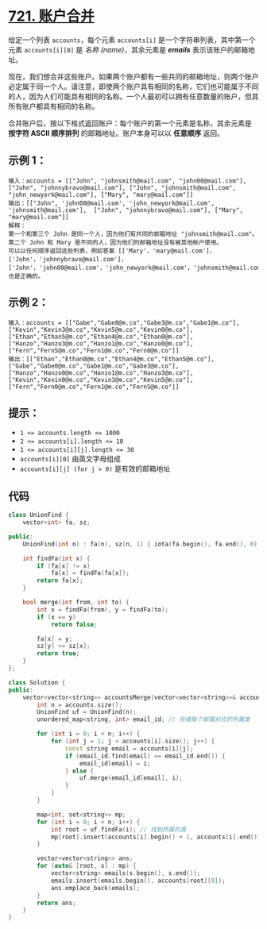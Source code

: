 # [721. 账户合并](https://leetcode.cn/problems/accounts-merge/)

给定一个列表 `accounts`，每个元素 `accounts[i]` 是一个字符串列表，其中第一个元素 `accounts[i][0]` 是 *名称 (name)*，其余元素是 ***emails*** 表示该账户的邮箱地址。

现在，我们想合并这些账户。如果两个账户都有一些共同的邮箱地址，则两个账户必定属于同一个人。请注意，即使两个账户具有相同的名称，它们也可能属于不同的人，因为人们可能具有相同的名称。一个人最初可以拥有任意数量的账户，但其所有账户都具有相同的名称。

合并账户后，按以下格式返回账户：每个账户的第一个元素是名称，其余元素是 **按字符 ASCII 顺序排列** 的邮箱地址。账户本身可以以 **任意顺序** 返回。

## **示例 1：**

```
输入：accounts = [["John", "johnsmith@mail.com", "john00@mail.com"], ["John", "johnnybravo@mail.com"], ["John", "johnsmith@mail.com", "john_newyork@mail.com"], ["Mary", "mary@mail.com"]]
输出：[["John", 'john00@mail.com', 'john_newyork@mail.com', 'johnsmith@mail.com'],  ["John", "johnnybravo@mail.com"], ["Mary", "mary@mail.com"]]
解释：
第一个和第三个 John 是同一个人，因为他们有共同的邮箱地址 "johnsmith@mail.com"。 
第二个 John 和 Mary 是不同的人，因为他们的邮箱地址没有被其他帐户使用。
可以以任何顺序返回这些列表，例如答案 [['Mary'，'mary@mail.com']，['John'，'johnnybravo@mail.com']，
['John'，'john00@mail.com'，'john_newyork@mail.com'，'johnsmith@mail.com']] 也是正确的。
```

## **示例 2：**

```
输入：accounts = [["Gabe","Gabe0@m.co","Gabe3@m.co","Gabe1@m.co"],["Kevin","Kevin3@m.co","Kevin5@m.co","Kevin0@m.co"],["Ethan","Ethan5@m.co","Ethan4@m.co","Ethan0@m.co"],["Hanzo","Hanzo3@m.co","Hanzo1@m.co","Hanzo0@m.co"],["Fern","Fern5@m.co","Fern1@m.co","Fern0@m.co"]]
输出：[["Ethan","Ethan0@m.co","Ethan4@m.co","Ethan5@m.co"],["Gabe","Gabe0@m.co","Gabe1@m.co","Gabe3@m.co"],["Hanzo","Hanzo0@m.co","Hanzo1@m.co","Hanzo3@m.co"],["Kevin","Kevin0@m.co","Kevin3@m.co","Kevin5@m.co"],["Fern","Fern0@m.co","Fern1@m.co","Fern5@m.co"]]
```

## **提示：**

- `1 <= accounts.length <= 1000`
- `2 <= accounts[i].length <= 10`
- `1 <= accounts[i][j].length <= 30`
- `accounts[i][0]` 由英文字母组成
- `accounts[i][j] (for j > 0)` 是有效的邮箱地址

## 代码

```cpp
class UnionFind {
    vector<int> fa, sz;

public:
    UnionFind(int n) : fa(n), sz(n, 1) { iota(fa.begin(), fa.end(), 0); }

    int findFa(int x) {
        if (fa[x] != x)
            fa[x] = findFa(fa[x]);
        return fa[x];
    }

    bool merge(int from, int to) {
        int x = findFa(from), y = findFa(to);
        if (x == y)
            return false;

        fa[x] = y;
        sz[y] += sz[x];
        return true;
    }
};

class Solution {
public:
    vector<vector<string>> accountsMerge(vector<vector<string>>& accounts) {
        int n = accounts.size();
        UnionFind uf = UnionFind(n);
        unordered_map<string, int> email_id; // 存储每个邮箱对应的所属类

        for (int i = 0; i < n; i++) {
            for (int j = 1; j < accounts[i].size(); j++) {
                const string email = accounts[i][j];
                if (email_id.find(email) == email_id.end()) {
                    email_id[email] = i;
                } else {
                    uf.merge(email_id[email], i);
                }
            }
        }

        map<int, set<string>> mp;
        for (int i = 0; i < n; i++) {
            int root = uf.findFa(i); // 找到所属的类
            mp[root].insert(accounts[i].begin() + 1, accounts[i].end());
        }

        vector<vector<string>> ans;
        for (auto& [root, s] : mp) {
            vector<string> emails(s.begin(), s.end());
            emails.insert(emails.begin(), accounts[root][0]);
            ans.emplace_back(emails);
        }
        return ans;
    }
}
```

